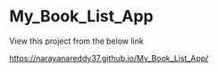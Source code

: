# My_Book_List_App

View this project from the below link

https://narayanareddy37.github.io/My_Book_List_App/
